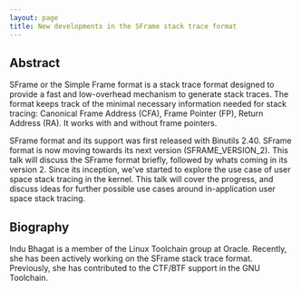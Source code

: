 ```yaml
---
layout: page
title: New developments in the SFrame stack trace format
---
```


## Abstract

SFrame or the Simple Frame format is a stack trace format designed to provide a
fast and low-overhead mechanism to generate stack traces. The format keeps track
of the minimal necessary information needed for stack tracing: Canonical Frame
Address (CFA), Frame Pointer (FP), Return Address (RA). It works with and
without frame pointers.

SFrame format and its support was first released with Binutils 2.40. SFrame
format is now moving towards its next version (SFRAME_VERSION_2). This talk will
discuss the SFrame format briefly, followed by whats coming in its
version 2. Since its inception, we've started to explore the use case of user
space stack tracing in the kernel. This talk will cover the progress, and
discuss ideas for further possible use cases around in-application user space
stack tracing.

## Biography

Indu Bhagat is a member of the Linux Toolchain group at Oracle. Recently, she
has been actively working on the SFrame stack trace format. Previously, she has
contributed to the CTF/BTF support in the GNU Toolchain.


